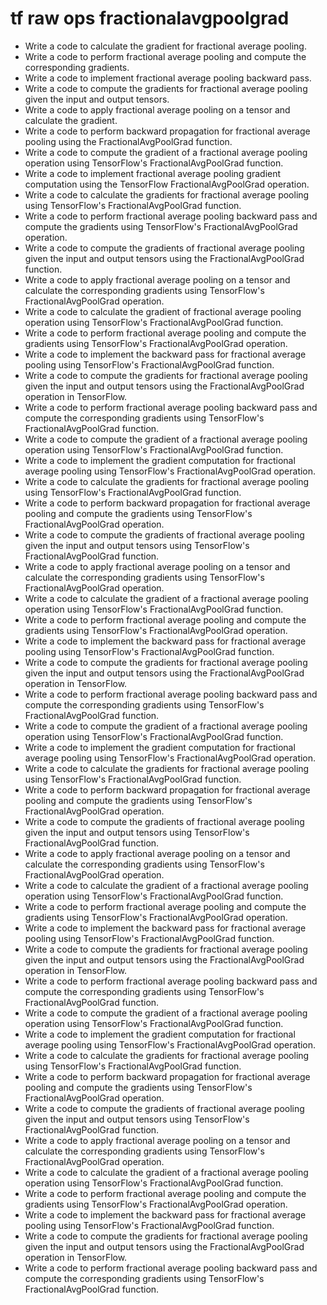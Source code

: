 # tf raw ops fractionalavgpoolgrad

- Write a code to calculate the gradient for fractional average pooling.
- Write a code to perform fractional average pooling and compute the corresponding gradients.
- Write a code to implement fractional average pooling backward pass.
- Write a code to compute the gradients for fractional average pooling given the input and output tensors.
- Write a code to apply fractional average pooling on a tensor and calculate the gradient.
- Write a code to perform backward propagation for fractional average pooling using the FractionalAvgPoolGrad function.
- Write a code to compute the gradient of a fractional average pooling operation using TensorFlow's FractionalAvgPoolGrad function.
- Write a code to implement fractional average pooling gradient computation using the TensorFlow FractionalAvgPoolGrad operation.
- Write a code to calculate the gradients for fractional average pooling using TensorFlow's FractionalAvgPoolGrad function.
- Write a code to perform fractional average pooling backward pass and compute the gradients using TensorFlow's FractionalAvgPoolGrad operation.
- Write a code to compute the gradients of fractional average pooling given the input and output tensors using the FractionalAvgPoolGrad function.
- Write a code to apply fractional average pooling on a tensor and calculate the corresponding gradients using TensorFlow's FractionalAvgPoolGrad operation.
- Write a code to calculate the gradient of fractional average pooling operation using TensorFlow's FractionalAvgPoolGrad function.
- Write a code to perform fractional average pooling and compute the gradients using TensorFlow's FractionalAvgPoolGrad operation.
- Write a code to implement the backward pass for fractional average pooling using TensorFlow's FractionalAvgPoolGrad function.
- Write a code to compute the gradients for fractional average pooling given the input and output tensors using the FractionalAvgPoolGrad operation in TensorFlow.
- Write a code to perform fractional average pooling backward pass and compute the corresponding gradients using TensorFlow's FractionalAvgPoolGrad function.
- Write a code to compute the gradient of a fractional average pooling operation using TensorFlow's FractionalAvgPoolGrad function.
- Write a code to implement the gradient computation for fractional average pooling using TensorFlow's FractionalAvgPoolGrad operation.
- Write a code to calculate the gradients for fractional average pooling using TensorFlow's FractionalAvgPoolGrad function.
- Write a code to perform backward propagation for fractional average pooling and compute the gradients using TensorFlow's FractionalAvgPoolGrad operation.
- Write a code to compute the gradients of fractional average pooling given the input and output tensors using TensorFlow's FractionalAvgPoolGrad function.
- Write a code to apply fractional average pooling on a tensor and calculate the corresponding gradients using TensorFlow's FractionalAvgPoolGrad operation.
- Write a code to calculate the gradient of a fractional average pooling operation using TensorFlow's FractionalAvgPoolGrad function.
- Write a code to perform fractional average pooling and compute the gradients using TensorFlow's FractionalAvgPoolGrad operation.
- Write a code to implement the backward pass for fractional average pooling using TensorFlow's FractionalAvgPoolGrad function.
- Write a code to compute the gradients for fractional average pooling given the input and output tensors using the FractionalAvgPoolGrad operation in TensorFlow.
- Write a code to perform fractional average pooling backward pass and compute the corresponding gradients using TensorFlow's FractionalAvgPoolGrad function.
- Write a code to compute the gradient of a fractional average pooling operation using TensorFlow's FractionalAvgPoolGrad function.
- Write a code to implement the gradient computation for fractional average pooling using TensorFlow's FractionalAvgPoolGrad operation.
- Write a code to calculate the gradients for fractional average pooling using TensorFlow's FractionalAvgPoolGrad function.
- Write a code to perform backward propagation for fractional average pooling and compute the gradients using TensorFlow's FractionalAvgPoolGrad operation.
- Write a code to compute the gradients of fractional average pooling given the input and output tensors using TensorFlow's FractionalAvgPoolGrad function.
- Write a code to apply fractional average pooling on a tensor and calculate the corresponding gradients using TensorFlow's FractionalAvgPoolGrad operation.
- Write a code to calculate the gradient of a fractional average pooling operation using TensorFlow's FractionalAvgPoolGrad function.
- Write a code to perform fractional average pooling and compute the gradients using TensorFlow's FractionalAvgPoolGrad operation.
- Write a code to implement the backward pass for fractional average pooling using TensorFlow's FractionalAvgPoolGrad function.
- Write a code to compute the gradients for fractional average pooling given the input and output tensors using the FractionalAvgPoolGrad operation in TensorFlow.
- Write a code to perform fractional average pooling backward pass and compute the corresponding gradients using TensorFlow's FractionalAvgPoolGrad function.
- Write a code to compute the gradient of a fractional average pooling operation using TensorFlow's FractionalAvgPoolGrad function.
- Write a code to implement the gradient computation for fractional average pooling using TensorFlow's FractionalAvgPoolGrad operation.
- Write a code to calculate the gradients for fractional average pooling using TensorFlow's FractionalAvgPoolGrad function.
- Write a code to perform backward propagation for fractional average pooling and compute the gradients using TensorFlow's FractionalAvgPoolGrad operation.
- Write a code to compute the gradients of fractional average pooling given the input and output tensors using TensorFlow's FractionalAvgPoolGrad function.
- Write a code to apply fractional average pooling on a tensor and calculate the corresponding gradients using TensorFlow's FractionalAvgPoolGrad operation.
- Write a code to calculate the gradient of a fractional average pooling operation using TensorFlow's FractionalAvgPoolGrad function.
- Write a code to perform fractional average pooling and compute the gradients using TensorFlow's FractionalAvgPoolGrad operation.
- Write a code to implement the backward pass for fractional average pooling using TensorFlow's FractionalAvgPoolGrad function.
- Write a code to compute the gradients for fractional average pooling given the input and output tensors using the FractionalAvgPoolGrad operation in TensorFlow.
- Write a code to perform fractional average pooling backward pass and compute the corresponding gradients using TensorFlow's FractionalAvgPoolGrad function.